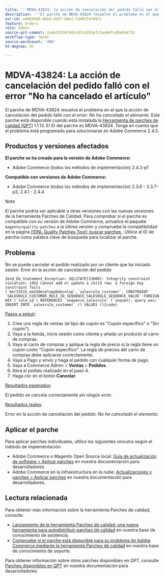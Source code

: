 ```yaml
---
title: '''MDVA-43824: la acción de cancelación del pedido falló con el error "No ha cancelado el artículo"'
description: '''El parche de MDVA-43824 resuelve el problema en el que la acción de cancelación del pedido falló con el error: *No ha cancelado el elemento*. Este parche está disponible cuando está instalada la [Quality Patches Tool (QPT)](/help/announcements/adobe-commerce-announcements/magento-quality-patches-released-new-tool-to-self-serve-quality-patches.md) 1.1.13. El ID del parche es MDVA-43824. Tenga en cuenta que el problema está programado para solucionarse en Adobe Commerce 2.4.5."'
exl-id: e4d839d6-84ed-4157-80a1-fd482fef897c
feature: Orders
role: Admin
source-git-commit: 2aeb2355b74d1cdfc62b5e7c5aa04fcd0a654733
workflow-type: tm+mt
source-wordcount: '488'
ht-degree: 0%

---
```


# MDVA-43824: La acción de cancelación del pedido falló con el error &quot;No ha cancelado el artículo&quot;

El parche de MDVA-43824 resuelve el problema en el que la acción de cancelación del pedido falló con el error: *No ha cancelado el elemento*. Este parche está disponible cuando está instalada la [Herramienta de parches de calidad (QPT)](/help/announcements/adobe-commerce-announcements/magento-quality-patches-released-new-tool-to-self-serve-quality-patches.md) 1.1.13. El ID del parche es MDVA-43824. Tenga en cuenta que el problema está programado para solucionarse en Adobe Commerce 2.4.5.

## Productos y versiones afectados

**El parche se ha creado para la versión de Adobe Commerce:**

* Adobe Commerce (todos los métodos de implementación) 2.4.3-p1

**Compatible con versiones de Adobe Commerce:**

* Adobe Commerce (todos los métodos de implementación) 2.3.6 - 2.3.7-p3, 2.4.1 - 2.4.4

>[!NOTE]
>
>El parche podría ser aplicable a otras versiones con las nuevas versiones de la herramienta Parches de Calidad. Para comprobar si el parche es compatible con su versión de Adobe Commerce, actualice el paquete `magento/quality-patches` a la última versión y compruebe la compatibilidad en la página [[!DNL Quality Patches Tool]: buscar parches ](https://experienceleague.adobe.com/tools/commerce-quality-patches/index.html?lang=es). Utilice el ID de parche como palabra clave de búsqueda para localizar el parche.

## Problema

No se puede cancelar el pedido realizado por un cliente que ha iniciado sesión. Error en la acción de cancelación del pedido:

```
Zend_Db_Statement_Exception: SQLSTATE[23000]: Integrity constraint violation: 1452 Cannot add or update a child row: a foreign key constraint fails (`mer33515_ee24developpbdevelop`.`salesrule_customer`, CONSTRAINT `SALESRULE_CUSTOMER_RULE_ID_SEQUENCE_SALESRULE_SEQUENCE_VALUE` FOREIGN KEY (`rule_id`) REFERENCES `sequence_salesrule` (`sequen), query was: INSERT INTO `salesrule_customer` () VALUES (){code}
```

<u>Pasos a seguir</u>:

1. Cree una regla de ventas (el tipo de cupón es &quot;Cupón específico&quot; o &quot;Sin cupón&quot;).
1. Vaya a la tienda, inicie sesión como cliente y añada un producto al carro de compras.
1. Vaya al carro de compras y aplique la regla de precio si la regla tiene un cupón como &quot;Cupón específico&quot;. La regla de precios del carro de compras debe aplicarse correctamente.
1. Vaya a Pago y envío y haga el pedido con cualquier forma de pago.
1. Vaya a Commerce Admin > **Ventas** > **Pedidos**.
1. Abra el pedido realizado en el paso 4.
1. Haga clic en el botón **Cancelar**.

<u>Resultados esperados</u>:

El pedido se cancela correctamente sin ningún error.

<u>Resultados reales</u>:

Error en la acción de cancelación del pedido: *No ha cancelado el elemento.*

## Aplicar el parche

Para aplicar parches individuales, utilice los siguientes vínculos según el método de implementación:

* Adobe Commerce o Magento Open Source local: [Guía de actualización de software > Aplicar parches](https://experienceleague.adobe.com/es/docs/commerce-operations/tools/quality-patches-tool/usage) en nuestra documentación para desarrolladores.
* Adobe Commerce en la infraestructura en la nube: [Actualizaciones y parches > Aplicar parches](https://experienceleague.adobe.com/es/docs/commerce-cloud-service/user-guide/develop/upgrade/apply-patches) en nuestra documentación para desarrolladores.

## Lectura relacionada

Para obtener más información sobre la herramienta Parches de calidad, consulte:

* [Lanzamiento de la herramienta Parches de calidad: una nueva herramienta para autodistribuir parches de calidad](/help/announcements/adobe-commerce-announcements/magento-quality-patches-released-new-tool-to-self-serve-quality-patches.md) en nuestra base de conocimiento de asistencia.
* [Compruebe si el parche está disponible para su problema de Adobe Commerce mediante la herramienta Parches de calidad](/help/support-tools/patches-available-in-qpt-tool/check-patch-for-magento-issue-with-magento-quality-patches.md) en nuestra base de conocimiento de soporte.

Para obtener información sobre otros parches disponibles en QPT, consulte [Parches disponibles en QPT](https://experienceleague.adobe.com/tools/commerce-quality-patches/index.html?lang=es) en nuestra documentación para desarrolladores.
